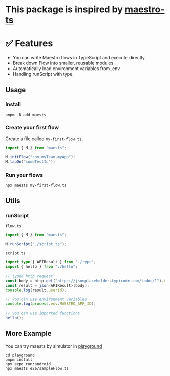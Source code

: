 # This package is inspired by [maestro-ts](https://github.com/johkade/maestro-ts)

# ✅ Features

- You can write Maestro flows in TypeScript and execute directly.
- Break down Flow into smaller, reusable modules
- Automatically load environment variables from .env
- Handling runScript with type.

## Usage

### Install

```sh:
pnpm -D add maests
```

### Create your first flow

Create a file called `my-first-flow.ts`.

```typescript
import { M } from "maests";

M.initFlow("com.myTeam.myApp");
M.tapOn("someTestId");
```

### Run your flows

```sh
npx maests my-first-flow.ts
```

## Utils

### runScript

`flow.ts`

```typescript
import { M } from "maests";

M.runScript("./script.ts");
```

`script.ts`

```typescript
import type { APIResult } from "./type";
import { hello } from "./hello";

// typed http request
const body = http.get("https://jsonplaceholder.typicode.com/todos/1").body;
const result = json<APIResult>(body);
console.log(result.userId);

// you can use environment variables
console.log(process.env.MAESTRO_APP_ID);

// you can use imported functions
hello();
```

## More Example

You can try maests by simulator in [playground](playground)

```shell
cd playground
pnpm install
npx expo run:android
npx maests e2e/sampleFlow.ts
```
